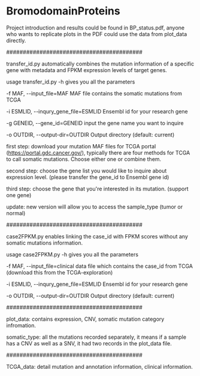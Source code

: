 # BromodomainProteins

Project introduction and results could be found in BP_status.pdf, anyone who wants to replicate plots in the PDF could use the data from plot_data directly.

######################################### 	

transfer_id.py automatically combines the mutation information of a specific gene with metadata and FPKM expression levels of target genes.

usage transfer_id.py -h gives you all the parameters

-f MAF, --input_file=MAF MAF file contains the somatic mutations from TCGA

-i ESMLID, --inqury_gene_file=ESMLID Ensembl id for your research gene

-g GENEID, --gene_id=GENEID input the gene name you want to inquire

-o OUTDIR, --output-dir=OUTDIR Output directory (default: current)

first step: download your mutation MAF files for TCGA portal (https://portal.gdc.cancer.gov/), typically there are four 
methods for TCGA to call somatic mutations. Choose either one or combine them.

second step: choose the gene list you would like to inquire about expression level. (please transfer the gene_id to Ensembl gene id)

third step: choose the gene that you're interested in its mutation. (support one gene)

update: new version will allow you to access the sample_type (tumor or normal)

#########################################

case2FPKM.py enables linking the case_id with FPKM scores without any somatic mutations information. 

usage case2FPKM.py -h gives you all the parameters

-f MAF, --input_file=clinical data file which contains the case_id from TCGA (download this from the TCGA-exploration)

-i ESMLID, --inqury_gene_file=ESMLID Ensembl id for your research gene

-o OUTDIR, --output-dir=OUTDIR Output directory (default: current)

#########################################

plot_data: contains expression, CNV, somatic mutation category infromation.

somatic_type: all the mutations recorded separately, it means if a sample has a CNV as well as a SNV, it had two records in the plot_data file.


#########################################

TCGA_data: detail mutation and annotation information, clinical information.